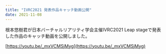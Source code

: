 ```yaml
---
title: "IVRC2021 発表作品キャッチ動画公開"
date: 2021-11-08
---
```


​根本悠樹君が日本バーチャルリアリティ学会主催IVRC2021 Leap stageで発表した作品のキャッチ動画を公開しました。

[https://youtu.be/_mxVCMSjMyg](https://youtu.be/_mxVCMSjMyg)
